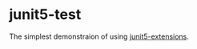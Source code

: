 # junit5-test
The simplest demonstraion of using [junit5-extensions](https://github.com/bvfalcon/junit5-extensions).
